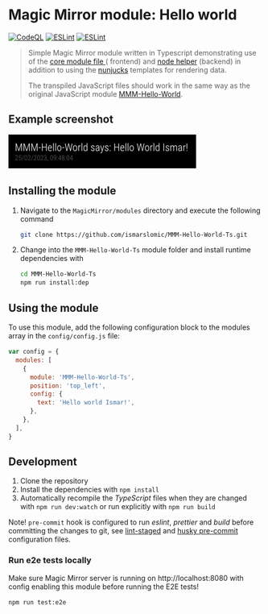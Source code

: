 # Magic Mirror module: Hello world

[![CodeQL](https://github.com/ismarslomic/MMM-Hello-World-Ts/actions/workflows/codeql.yml/badge.svg)](https://github.com/ismarslomic/MMM-Hello-World-Ts/actions/workflows/codeql.yml)
[![ESLint](https://github.com/ismarslomic/MMM-Hello-World-Ts/actions/workflows/eslint.yml/badge.svg)](https://github.com/ismarslomic/MMM-Hello-World-Ts/actions/workflows/eslint.yml)
[![ESLint](https://github.com/ismarslomic/MMM-Hello-World-Ts/actions/workflows/build.yml/badge.svg)](https://github.com/ismarslomic/MMM-Hello-World-Ts/actions/workflows/build.yml)

> Simple Magic Mirror module written in Typescript demonstrating use of
> the [core module file ](https://docs.magicmirror.builders/development/core-module-file.html#available-module-instance-properties) (
> frontend)
> and [node helper](https://docs.magicmirror.builders/development/node-helper.html) (backend) in addition to using
> the [nunjucks](https://mozilla.github.io/nunjucks/) templates for rendering data.
>
> The transpiled JavaScript files should work in the same way as the original JavaScript
> module [MMM-Hello-World](https://github.com/ismarslomic/MMM-Hello-World).

## Example screenshot

![Screenshot](screenshot.png)

## Installing the module

1. Navigate to the `MagicMirror/modules` directory and execute the following command

   ```sh
   git clone https://github.com/ismarslomic/MMM-Hello-World-Ts.git
   ```

2. Change into the `MMM-Hello-World-Ts` module folder and install runtime dependencies with
   ```sh
   cd MMM-Hello-World-Ts
   npm run install:dep
   ```

## Using the module

To use this module, add the following configuration block to the modules array in
the `config/config.js` file:

```js
var config = {
  modules: [
    {
      module: 'MMM-Hello-World-Ts',
      position: 'top_left',
      config: {
        text: 'Hello world Ismar!',
      },
    },
  ],
}
```

## Development

1. Clone the repository
2. Install the dependencies with `npm install`
3. Automatically recompile the _TypeScript_ files when they are changed with `npm run dev:watch` or run
   explicitly with `npm run build`

Note! `pre-commit` hook is configured to run _eslint_, _prettier_ and _build_ before committing the changes to git,
see [lint-staged](lint-staged.config.mjs) and [husky pre-commit](.husky/pre-commit) configuration files.

### Run e2e tests locally

Make sure Magic Mirror server is running on http://localhost:8080 with config enabling this module before running the E2E tests!

```bash
npm run test:e2e
```
